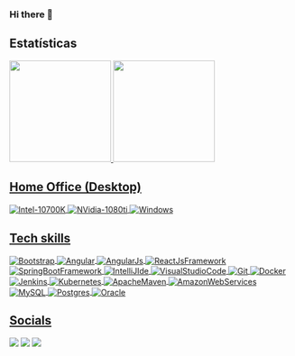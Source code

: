 ### Hi there 👋

<!--
**ph662/ph662** is a ✨ _special_ ✨ repository because its `README.md` (this file) appears on your GitHub profile.

Here are some ideas to get you started:

- 🔭 I’m currently working on ...
- 🌱 I’m currently learning ...
- 👯 I’m looking to collaborate on ...
- 🤔 I’m looking for help with ...
- 💬 Ask me about ...
- 📫 How to reach me: ...
- 😄 Pronouns: ...
- ⚡ Fun fact: ...
-->
<!-- 
<div align="center">
    <img align="center" alt="Pedro-pic" height="200" style="border-radius:50px;" src="https://github.com/ph662/ph662/blob/develop/assets/me.jpg">
    <p>Phelipe Lima | Software Developer</p>
</div> 
-->

## Estatísticas

<div align="left">
    <a href="https://github.com/ph662">
    <img height="180em" src="https://github-readme-stats.vercel.app/api?username=ph662&show_icons=true&theme=blue-green&include_all_commits=true&count_private=true"/>
    <img height="180em" src="https://github-readme-stats.vercel.app/api/top-langs/?username=ph662&layout=compact&langs_count=7&theme=blue-green"/>
</div>

## Home Office (Desktop)

<div align="left">
    <img align="center" alt="Intel-10700K"  src="https://img.shields.io/badge/Intel-Core_i7_10th-0071C5?style=for-the-badge&logo=intel&logoColor=white">
    <img align="center" alt="NVidia-1080ti"  src="https://img.shields.io/badge/NVIDIA-GTX1080ti-76B900?style=for-the-badge&logo=nvidia&logoColor=white">
    <img align="center" alt="Windows"  src="https://img.shields.io/badge/Windows-0078D6?style=for-the-badge&logo=windows&logoColor=white">
       
</div>

## Tech skills

<div align="left">
    <img align="center" alt="Bootstrap" src="https://img.shields.io/badge/Bootstrap-563D7C?style=for-the-badge&logo=bootstrap&logoColor=white">
    <img align="center" alt="Angular" src="https://img.shields.io/badge/Angular-DD0031?style=for-the-badge&logo=angular&logoColor=white">
    <img align="center" alt="AngularJs" src="https://img.shields.io/badge/AngularJS-E23237?style=for-the-badge&logo=angularjs&logoColor=white">
    <img align="center" alt="ReactJsFramework" src="https://img.shields.io/badge/React-20232A?style=for-the-badge&logo=react&logoColor=61DAFB">
    <img align="center" alt="SpringBootFramework" src="https://img.shields.io/badge/Spring-6DB33F?style=for-the-badge&logo=spring&logoColor=white">   
    <img align="center" alt="IntelliJIde" src="https://img.shields.io/badge/IntelliJIDEA-000000.svg?style=for-the-badge&logo=intellij-idea&logoColor=white">
    <img align="center" alt="VisualStudioCode" src="https://img.shields.io/badge/Visual%20Studio%20Code-0078d7.svg?style=for-the-badge&logo=visual-studio-code&logoColor=white">
    <img align="center" alt="Git" src="https://img.shields.io/badge/git-%23F05033.svg?style=for-the-badge&logo=git&logoColor=white"> 
    <img align="center" alt="Docker" src="https://img.shields.io/badge/docker-%230db7ed.svg?style=for-the-badge&logo=docker&logoColor=white"> 
    <img align="center" alt="Jenkins" src="https://img.shields.io/badge/jenkins-%232C5263.svg?style=for-the-badge&logo=jenkins&logoColor=white"> 
    <img align="center" alt="Kubernetes" src="https://img.shields.io/badge/kubernetes-%23326ce5.svg?style=for-the-badge&logo=kubernetes&logoColor=white">
    <img align="center" alt="ApacheMaven" src="https://img.shields.io/badge/Apache%20Maven-C71A36?style=for-the-badge&logo=Apache%20Maven&logoColor=white"> 
    <img align="center" alt="AmazonWebServices" src="https://img.shields.io/badge/Amazon_AWS-232F3E?style=for-the-badge&logo=amazon-aws&logoColor=white"> 
    <img align="center" alt="MySQL" src="https://img.shields.io/badge/mysql-%2300f.svg?style=for-the-badge&logo=mysql&logoColor=white">
    <img align="center" alt="Postgres" src="https://img.shields.io/badge/postgres-%23316192.svg?style=for-the-badge&logo=postgresql&logoColor=white">
    <img align="center" alt="Oracle" src="https://img.shields.io/badge/Oracle-F80000?style=for-the-badge&logo=oracle&logoColor=white">
</div>



## Socials

<div align="left">
    <a href="mailto:phelipe662@gmail.com"><img src="https://img.shields.io/badge/-Gmail-%23333?style=for-the-badge&logo=gmail&logoColor=white" target="_blank"></a>
    <a href="https://wa.me/+5561986134278"><img src="https://img.shields.io/badge/WhatsApp-25D366?style=for-the-badge&logo=whatsapp&logoColor=white" target="_blank"></a>
    <a href="https://www.linkedin.com/in/phelipe-lima-dev" target="_blank"><img src="https://img.shields.io/badge/-LinkedIn-%230077B5?style=for-the-badge&logo=linkedin&logoColor=white" target="_blank"></a> 
</div>

</div>
